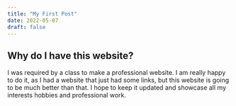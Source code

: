 ```yaml
---
title: "My First Post"
date: 2022-05-07
draft: false
---
```


## Why do I have this website?

I was required by a class to make a professional website. I am really happy to do it, as I had a website that just had some links, but this website is going to be much
better than that. I hope to keep it updated and showcase all my interests hobbies and professional work.


